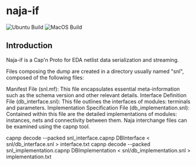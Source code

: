 # naja-if

![Ubuntu Build](https://github.com/najaeda/naja-if/actions/workflows/ubuntu-cpp-build.yml/badge.svg)
![MacOS Build](https://github.com/najaeda/naja-if/actions/workflows/macos-cpp-build.yml/badge.svg)

## Introduction

Naja-if is a Cap'n Proto for EDA netlist data serialization and streaming.

Files composing the dump are created in a directory usually named "snl", composed of the following files:

Manifest File (snl.mf): This file encapsulates essential meta-information such as the schema version and other relevant details.
Interface Definition File (db_interface.snl): This file outlines the interfaces of modules: terminals and parameters.
Implementation Specification File (db_implementation.snl): Contained within this file are the detailed implementations of modules: instances, nets and connectivity between them.
Naja interchange files can be examined using the capnp tool.

capnp decode --packed snl_interface.capnp DBInterface < snl/db_interface.snl > interface.txt
capnp decode --packed snl_implementation.capnp DBImplementation < snl/db_implementation.snl > implementation.txt
